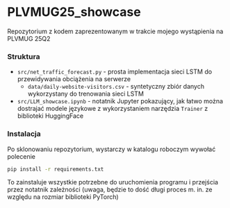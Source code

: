 # PLVMUG25_showcase
Repozytorium z kodem zaprezentowanym w trakcie mojego wystąpienia na PLVMUG 25Q2

### Struktura
- `src/net_traffic_forecast.py` - prosta implementacja sieci LSTM do przewidywania obciążenia na serwerze
    - `data/daily-website-visitors.csv` - syntetyczny zbiór danych wykorzystany do trenowania sieci LSTM
- `src/LLM_showcase.ipynb` - notatnik Jupyter pokazujący, jak łatwo można dostrajać modele językowe z wykorzystaniem narzędzia `Trainer` z biblioteki HuggingFace

### Instalacja
Po sklonowaniu repozytorium, wystarczy w katalogu roboczym wywołać polecenie
```bash
pip install -r requirements.txt
```

To zainstaluje wszystkie potrzebne do uruchomienia programu i przejścia przez notatnik zależności (uwaga, będzie to dość długi proces m. in. ze względu na rozmiar biblioteki PyTorch)

